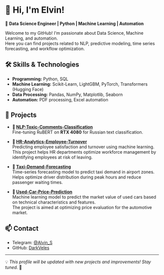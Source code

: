 # 👋 Hi, I'm Elvin! 

🚀 **Data Science Engineer | Python | Machine Learning | Automation**

Welcome to my GitHub! I'm passionate about Data Science, Machine Learning, and automation.  
Here you can find projects related to NLP, predictive modeling, time series forecasting, and workflow optimization.

## 🛠 Skills & Technologies
- **Programming:** Python, SQL  
- **Machine Learning:** Scikit-Learn, LightGBM, PyTorch, Transformers (Hugging Face)  
- **Data Processing:** Pandas, NumPy, Matplotlib, Seaborn  
- **Automation:** PDF processing, Excel automation  

## 📂 Projects
- **🧠 [NLP-Toxic-Comments-Classification](https://github.com/DarkVeles/NLP-Toxic-Comments-Classification)**  
  Fine-tuning RuBERT on **RTX 4080** for Russian text classification.  

- **🔢 [HR-Analytics-Employee-Turnover](https://github.com/DarkVeles/HR-Analytics-Employee-Turnover)**  
  Predicting employee satisfaction and turnover using machine learning.  
  This project helps HR departments optimize workforce management by identifying employees at risk of leaving.  

- **🚖 [Taxi-Demand-Forecasting](https://github.com/DarkVeles/Taxi-Demand-Forecasting-)**  
  Time-series forecasting model to predict taxi demand in airport zones.  
  Helps optimize driver distribution during peak hours and reduce passenger waiting times.

- **🚗 [Used-Car-Price-Prediction](https://github.com/DarkVeles/Used-Car-Price-Prediction)**  
  Machine learning model to predict the market value of used cars based on technical characteristics and features.  
  The project is aimed at optimizing price evaluation for the automotive market.  

## 📫 Contact
- Telegram: [@Alvin_S](https://t.me/Alvin_S)  
- GitHub: [DarkVeles](https://github.com/DarkVeles)  
---
💡 *This profile will be updated with new projects and improvements! Stay tuned.* 🚀
